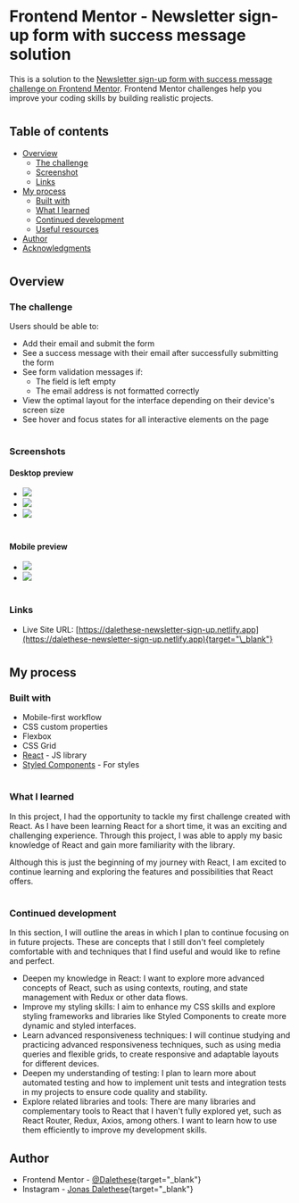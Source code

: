 # Frontend Mentor - Newsletter sign-up form with success message solution

This is a solution to the [Newsletter sign-up form with success message challenge on Frontend Mentor](https://www.frontendmentor.io/challenges/newsletter-signup-form-with-success-message-3FC1AZbNrv). Frontend Mentor challenges help you improve your coding skills by building realistic projects.

#

## Table of contents

- [Overview](#overview)
  - [The challenge](#the-challenge)
  - [Screenshot](#screenshot)
  - [Links](#links)
- [My process](#my-process)
  - [Built with](#built-with)
  - [What I learned](#what-i-learned)
  - [Continued development](#continued-development)
  - [Useful resources](#useful-resources)
- [Author](#author)
- [Acknowledgments](#acknowledgments)

#

## Overview

### The challenge

Users should be able to:

- Add their email and submit the form
- See a success message with their email after successfully submitting the form
- See form validation messages if:
  - The field is left empty
  - The email address is not formatted correctly
- View the optimal layout for the interface depending on their device's screen size
- See hover and focus states for all interactive elements on the page

#

### Screenshots

#### Desktop preview

- ![](./screenshots/desktop-signUp.png)
- ![](./screenshots/desktop-signUp-error-%26-hover.png)
- ![](./screenshots/desktop-success.png)

#

#### Mobile preview

- ![](./screenshots/mobile-signUp.png)
- ![](./screenshots/mobile-success.png)

#

### Links

- Live Site URL: [https://dalethese-newsletter-sign-up.netlify.app](https://dalethese-newsletter-sign-up.netlify.app){target="\_blank"}

#

## My process

### Built with

- Mobile-first workflow
- CSS custom properties
- Flexbox
- CSS Grid
- [React](https://reactjs.org/) - JS library
- [Styled Components](https://styled-components.com/) - For styles

#

### What I learned

In this project, I had the opportunity to tackle my first challenge created with React. As I have been learning React for a short time, it was an exciting and challenging experience. Through this project, I was able to apply my basic knowledge of React and gain more familiarity with the library.

Although this is just the beginning of my journey with React, I am excited to continue learning and exploring the features and possibilities that React offers.

#

### Continued development

In this section, I will outline the areas in which I plan to continue focusing on in future projects. These are concepts that I still don't feel completely comfortable with and techniques that I find useful and would like to refine and perfect.

- Deepen my knowledge in React: I want to explore more advanced concepts of React, such as using contexts, routing, and state management with Redux or other data flows.
- Improve my styling skills: I aim to enhance my CSS skills and explore styling frameworks and libraries like Styled Components to create more dynamic and styled interfaces.
- Learn advanced responsiveness techniques: I will continue studying and practicing advanced responsiveness techniques, such as using media queries and flexible grids, to create responsive and adaptable layouts for different devices.
- Deepen my understanding of testing: I plan to learn more about automated testing and how to implement unit tests and integration tests in my projects to ensure code quality and stability.
- Explore related libraries and tools: There are many libraries and complementary tools to React that I haven't fully explored yet, such as React Router, Redux, Axios, among others. I want to learn how to use them efficiently to improve my development skills.

## Author

- Frontend Mentor - [@Dalethese](https://www.frontendmentor.io/profile/yourusername){target="\_blank"}
- Instagram - [Jonas Dalethese](https://www.instagram.com/jonas_daleth/){target="\_blank"}
